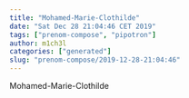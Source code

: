```yaml
---
title: "Mohamed-Marie-Clothilde"
date: "Sat Dec 28 21:04:46 CET 2019"
tags: ["prenom-compose", "pipotron"]
author: m1ch3l
categories: ["generated"]
slug: "prenom-compose/2019-12-28-21:04:46"
---
```


Mohamed-Marie-Clothilde
